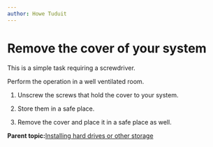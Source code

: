 ```yaml
---
author: Howe Tuduit
---
```


# Remove the cover of your system

This is a simple task requiring a screwdriver.

Perform the operation in a well ventilated room.

1.  Unscrew the screws that hold the cover to your system.

2.  Store them in a safe place.

3.  Remove the cover and place it in a safe place as well.


**Parent topic:**[Installing hard drives or other storage](bgp1613403600781.md)

